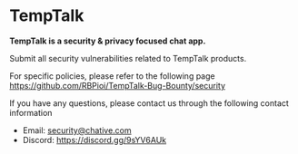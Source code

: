 # TempTalk

**TempTalk is a security & privacy focused chat app.**

Submit all security vulnerabilities related to TempTalk products.

For specific policies, please refer to the following page
https://github.com/RBPioi/TempTalk-Bug-Bounty/security

If you have any questions, please contact us through the following contact information

- Email: security@chative.com
- Discord: https://discord.gg/9sYV6AUk
